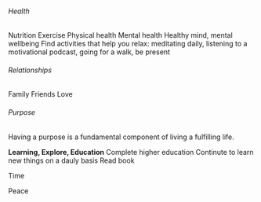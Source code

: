 ###### Health
Nutrition
Exercise
Physical health
Mental health
Healthy mind, mental wellbeing
Find activities that help you relax: meditating daily, listening to a motivational podcast, going for a walk, be present

###### Relationships
Family
Friends
Love

###### Purpose
Having a purpose is a fundamental component of living a fulfilling life.

**Learning, Explore, Education**
Complete higher education
Continute to learn new things on a dauly basis
Read book

Time

Peace